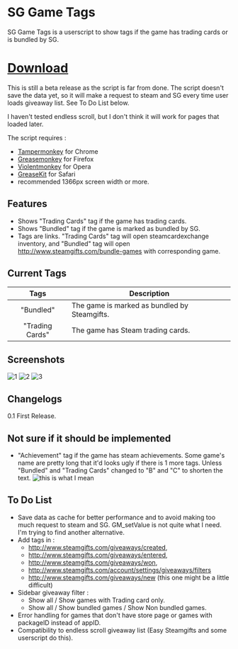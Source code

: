 # SG Game Tags

SG Game Tags is a userscript to show tags if the game has trading cards or is bundled by SG.

# [Download](https://greasyfork.org/en/scripts/18047-sg-game-tags)

This is still a beta release as the script is far from done. The script doesn't save the data yet, so it will make a request to steam and SG every time user loads giveaway list. See To Do List below.

I haven't tested endless scroll, but I don't think it will work for pages that loaded later.

The script requires :
- [Tampermonkey](https://chrome.google.com/webstore/detail/tampermonkey/dhdgffkkebhmkfjojejmpbldmpobfkfo?hl=en) for Chrome
- [Greasemonkey](https://addons.mozilla.org/en-us/firefox/addon/greasemonkey/) for Firefox
- [Violentmonkey](https://addons.opera.com/en/extensions/details/violent-monkey/) for Opera
- [GreaseKit](http://www.macupdate.com/app/mac/20718/greasekit) for Safari
- recommended 1366px screen width or more.

## Features
- Shows "Trading Cards" tag if the game has trading cards.
- Shows "Bundled" tag if the game is marked as bundled by SG.
- Tags are links. "Trading Cards" tag will open steamcardexchange inventory, and "Bundled" tag will open http://www.steamgifts.com/bundle-games with corresponding game.

## Current Tags
| Tags | Description|
|:---:|---|
| "Bundled"  | The game is marked as bundled by Steamgifts. |
| "Trading Cards" | The game has Steam trading cards.  |

## Screenshots
![1](http://i.imgur.com/tBfc60B.png)
![2](http://i.imgur.com/GTlUVjU.png)
![3](http://i.imgur.com/myPzhN2.jpg)

## Changelogs
0.1	First Release.

## Not sure if it should be implemented
- "Achievement" tag if the game has steam achievements. Some game's name are pretty long that it'd looks ugly if there is 1 more tags. Unless "Bundled" and "Trading Cards" changed to "B" and "C" to shorten the text.
![this is what I mean](http://i.imgur.com/Y4HQsun.png)

## To Do List
- Save data as cache for better performance and to avoid making too much request to steam and SG. GM_setValue is not quite what I need. I'm trying to find another alternative.
- Add tags in :
  - http://www.steamgifts.com/giveaways/created,
  - http://www.steamgifts.com/giveaways/entered, 
  - http://www.steamgifts.com/giveaways/won,
  - http://www.steamgifts.com/account/settings/giveaways/filters
  - http://www.steamgifts.com/giveaways/new (this one might be a little difficult)
- Sidebar giveaway filter :
  - Show all / Show games with Trading card only.
  - Show all / Show bundled games / Show Non bundled games.
- Error handling for games that don't have store page or games with packageID instead of appID.
- Compatibility to endless scroll giveaway list (Easy Steamgifts and some userscript do this).